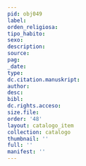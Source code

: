 ```yaml
---
pid: obj049
label:
orden_religiosa:
tipo_habito:
sexo:
description:
source:
pag:
_date:
type:
dc.citation.manuskript:
author:
desc:
bibl:
dc.rights.acceso:
size.file:
order: '48'
layout: catalogo_item
collection: catalogo
thumbnail: ''
full: ''
manifest: ''
---
```

